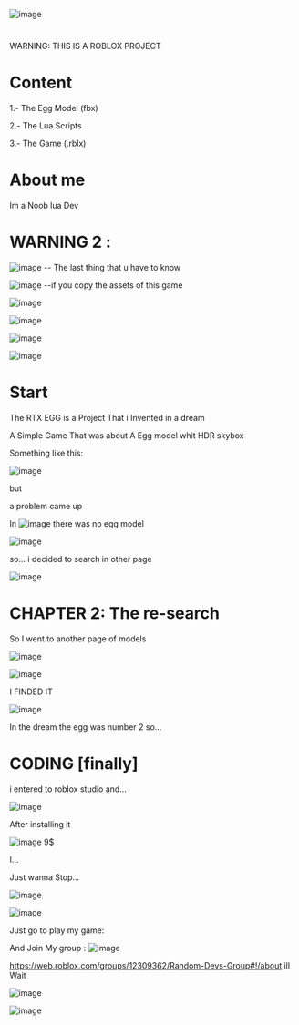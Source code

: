 ![image](https://user-images.githubusercontent.com/108150366/186810721-5a148ba9-e1b0-4657-953b-ec5891e466b6.png)

# 
WARNING: THIS IS A ROBLOX PROJECT


# Content

1.- The Egg Model (fbx)




2.- The Lua Scripts





3.- The Game (.rblx)




# About me

 Im a Noob lua Dev
 
 #
 
 
 
 
 
 
 
 
 
 
 
 
 
 
 
 
 
 
 
 
 # WARNING 2 :
 
 ![image](https://user-images.githubusercontent.com/108150366/186810751-e2491685-32b0-43f7-a61d-07c4a1f622d2.png) -- The last thing that u have to know

![image](https://user-images.githubusercontent.com/108150366/186810770-0baba9b9-740b-4c16-81f5-ba8422d81dbd.png) --if you copy the assets of this game

![image](https://user-images.githubusercontent.com/108150366/186810777-2ddf3e3b-2760-46e1-b612-1e7986afba74.png)

![image](https://user-images.githubusercontent.com/108150366/186810785-45f981cb-0e49-46dd-9c7b-8b4d76edd664.png)

![image](https://user-images.githubusercontent.com/108150366/186810796-61c31699-52dc-4a0e-a8d7-a92bc55e33aa.png)


![image](https://user-images.githubusercontent.com/108150366/186949841-463425f6-91ca-4f3c-bbe7-d13d1ecf93c2.png)























# Start


The RTX EGG is a Project That i Invented in a dream

A Simple Game That was about A Egg model whit HDR skybox

Something like this:

![image](https://user-images.githubusercontent.com/108150366/186947262-30089449-e93a-452a-8f99-5f843fa28531.png)

but

a problem came up

In ![image](https://user-images.githubusercontent.com/108150366/186947613-d0b52dca-b3c7-4d01-94de-dd3aa8545959.png)  there was no egg model

![image](https://user-images.githubusercontent.com/108150366/186948029-807d8759-f2b5-4c86-aad2-6d75e75ccf21.png)

so... i decided to search in other page

![image](https://user-images.githubusercontent.com/108150366/186948588-b2d13153-d448-4303-bff7-25d63f2c9575.png)



# CHAPTER 2: The re-search

So I went to another page of models

![image](https://user-images.githubusercontent.com/108150366/186948712-c620ffae-ab0f-44c4-8c8b-753d1ed3796e.png)





![image](https://user-images.githubusercontent.com/108150366/186948730-aad43bc3-daf9-471c-967a-41fcff26a8fe.png)




 I FINDED IT
 
 ![image](https://user-images.githubusercontent.com/108150366/186948951-c0dcaa0e-33c3-4d62-a04d-80bb7d3549be.png)


In the dream the egg was number 2 so...




# CODING [finally]

i entered to roblox studio and...

![image](https://user-images.githubusercontent.com/108150366/186949368-edd2221a-6896-4305-8182-d65cf543a115.png)

After installing it

![image](https://user-images.githubusercontent.com/108150366/186950861-91b10cd5-354e-42cd-be12-86b537d83645.png)
 9$
 
 I...
 
 Just wanna Stop...
 
 
 
 ![image](https://user-images.githubusercontent.com/108150366/186952116-15841a89-b620-46c0-837b-d4588b3139d6.png)








![image](https://user-images.githubusercontent.com/108150366/186952187-e75ed052-cf97-4f19-a5f8-f8df284c5a81.png)


Just go to play my game:


And Join My group : ![image](https://user-images.githubusercontent.com/108150366/186952458-23396adc-efe8-4b76-ae1a-443a92b830d0.png)
 
 
 https://web.roblox.com/groups/12309362/Random-Devs-Group#!/about
 ill Wait
 
 
 ![image](https://user-images.githubusercontent.com/108150366/186952741-1c462bd6-dfca-46aa-a4a4-82aa89c17c59.png)

![image](https://user-images.githubusercontent.com/108150366/186952814-491e1c9a-2f4d-4b6c-85ae-33f56026f5c6.png)







